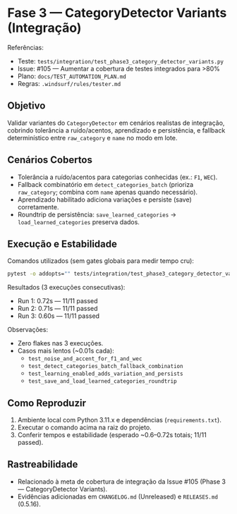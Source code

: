 # Fase 3 — CategoryDetector Variants (Integração)

Referências:
- Teste: `tests/integration/test_phase3_category_detector_variants.py`
- Issue: #105 — Aumentar a cobertura de testes integrados para >80%
- Plano: `docs/TEST_AUTOMATION_PLAN.md`
- Regras: `.windsurf/rules/tester.md`

## Objetivo
Validar variantes do `CategoryDetector` em cenários realistas de integração, cobrindo tolerância a ruído/acentos, aprendizado e persistência, e fallback determinístico entre `raw_category` e `name` no modo em lote.

## Cenários Cobertos
- Tolerância a ruído/acentos para categorias conhecidas (ex.: `F1`, `WEC`).
- Fallback combinatório em `detect_categories_batch` (prioriza `raw_category`; combina com `name` apenas quando necessário).
- Aprendizado habilitado adiciona variações e persiste (save) corretamente.
- Roundtrip de persistência: `save_learned_categories` → `load_learned_categories` preserva dados.

## Execução e Estabilidade
Comandos utilizados (sem gates globais para medir tempo cru):

```bash
pytest -o addopts="" tests/integration/test_phase3_category_detector_variants.py -m integration --durations=0
```

Resultados (3 execuções consecutivas):
- Run 1: 0.72s — 11/11 passed
- Run 2: 0.71s — 11/11 passed
- Run 3: 0.60s — 11/11 passed

Observações:
- Zero flakes nas 3 execuções.
- Casos mais lentos (~0.01s cada):
  - `test_noise_and_accent_for_f1_and_wec`
  - `test_detect_categories_batch_fallback_combination`
  - `test_learning_enabled_adds_variation_and_persists`
  - `test_save_and_load_learned_categories_roundtrip`

## Como Reproduzir
1) Ambiente local com Python 3.11.x e dependências (`requirements.txt`).
2) Executar o comando acima na raiz do projeto.
3) Conferir tempos e estabilidade (esperado ~0.6–0.72s totais; 11/11 passed).

## Rastreabilidade
- Relacionado à meta de cobertura de integração da Issue #105 (Phase 3 — CategoryDetector Variants).
- Evidências adicionadas em `CHANGELOG.md` (Unreleased) e `RELEASES.md` (0.5.16).
